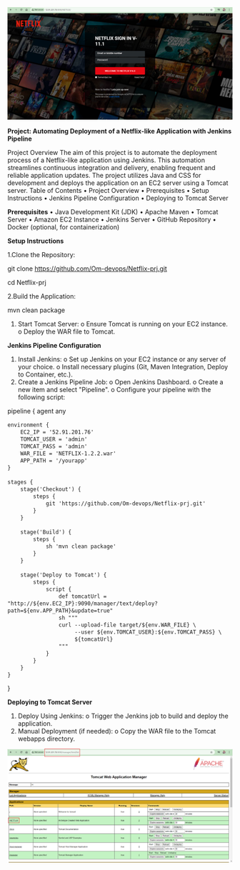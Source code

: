![8.png](8.png)

 
**Project: Automating Deployment of a Netflix-like Application with Jenkins Pipeline**

Project Overview
The aim of this project is to automate the deployment process of a Netflix-like application using Jenkins. This automation streamlines continuous integration and delivery, enabling frequent and reliable application updates. The project utilizes Java and CSS for development and deploys the application on an EC2 server using a Tomcat server.
Table of Contents
•	Project Overview
•	Prerequisites
•	Setup Instructions
•	Jenkins Pipeline Configuration
•	Deploying to Tomcat Server

**Prerequisites**
•	Java Development Kit (JDK)
•	Apache Maven
•	Tomcat Server
•	Amazon EC2 Instance
•	Jenkins Server
•	GitHub Repository
•	Docker (optional, for containerization)

**Setup Instructions**

1.Clone the Repository:

git clone https://github.com/Om-devops/Netflix-prj.git

cd Netflix-prj

2.Build the Application:

mvn clean package
1.	Start Tomcat Server:
o	Ensure Tomcat is running on your EC2 instance.
o	Deploy the WAR file to Tomcat.

**Jenkins Pipeline Configuration**

1.	Install Jenkins:
o	Set up Jenkins on your EC2 instance or any server of your choice.
o	Install necessary plugins (Git, Maven Integration, Deploy to Container, etc.).
2.	Create a Jenkins Pipeline Job:
o	Open Jenkins Dashboard.
o	Create a new item and select "Pipeline".
o	Configure your pipeline with the following script:

pipeline {
    agent any

    environment {
        EC2_IP = '52.91.201.76'
        TOMCAT_USER = 'admin'
        TOMCAT_PASS = 'admin'
        WAR_FILE = 'NETFLIX-1.2.2.war'
        APP_PATH = '/yourapp'
    }

    stages {
        stage('Checkout') {
            steps {
                git 'https://github.com/Om-devops/Netflix-prj.git'
            }
        }

        stage('Build') {
            steps {
                sh 'mvn clean package'
            }
        }

        stage('Deploy to Tomcat') {
            steps {
                script {
                    def tomcatUrl = "http://${env.EC2_IP}:9090/manager/text/deploy?path=${env.APP_PATH}&update=true"
                    sh """
                    curl --upload-file target/${env.WAR_FILE} \
                         --user ${env.TOMCAT_USER}:${env.TOMCAT_PASS} \
                         ${tomcatUrl}
                    """
                }
            }
        }
    }
}

**Deploying to Tomcat Server**
1.	Deploy Using Jenkins:
o	Trigger the Jenkins job to build and deploy the application.
2.	Manual Deployment (if needed):
o	Copy the WAR file to the Tomcat webapps directory.
 
![7.png](7.png)

 


